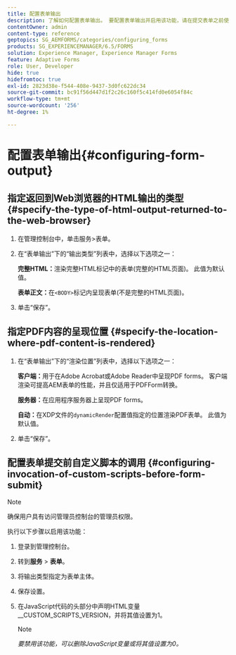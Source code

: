 ```yaml
---
title: 配置表单输出
description: 了解如何配置表单输出。 要配置表单输出并启用该功能，请在提交表单之前使用自定义脚本。
contentOwner: admin
content-type: reference
geptopics: SG_AEMFORMS/categories/configuring_forms
products: SG_EXPERIENCEMANAGER/6.5/FORMS
solution: Experience Manager, Experience Manager Forms
feature: Adaptive Forms
role: User, Developer
hide: true
hidefromtoc: true
exl-id: 2823d38e-f544-408e-9437-3d0fc622dc34
source-git-commit: bc91f56d447d1f2c26c160f5c414fd0e6054f84c
workflow-type: tm+mt
source-wordcount: '256'
ht-degree: 1%

---
```


# 配置表单输出{#configuring-form-output}

## 指定返回到Web浏览器的HTML输出的类型 {#specify-the-type-of-html-output-returned-to-the-web-browser}

1. 在管理控制台中，单击服务>表单。
1. 在“表单输出”下的“输出类型”列表中，选择以下选项之一：

   **完整HTML：**&#x200B;渲染完整HTML标记中的表单(完整的HTML页面)。 此值为默认值。

   **表单正文：**&#x200B;在`<BODY>`标记内呈现表单(不是完整的HTML页面)。

1. 单击“保存”。

## 指定PDF内容的呈现位置 {#specify-the-location-where-pdf-content-is-rendered}

1. 在“表单输出”下的“渲染位置”列表中，选择以下选项之一：

   **客户端：**&#x200B;用于在Adobe Acrobat或Adobe Reader中呈现PDF forms。 客户端渲染可提高AEM表单的性能，并且仅适用于PDFForm转换。

   **服务器：**&#x200B;在应用程序服务器上呈现PDF forms。

   **自动：**&#x200B;在XDP文件的`dynamicRender`配置值指定的位置渲染PDF表单。 此值为默认值。

1. 单击“保存”。

## 配置表单提交前自定义脚本的调用 {#configuring-invocation-of-custom-scripts-before-form-submit}

>[!NOTE]
> 
> 确保用户具有访问管理员控制台的管理员权限。

执行以下步骤以启用该功能：

1. 登录到管理控制台。
1. 转到&#x200B;**服务** > **表单**。
1. 将输出类型指定为表单主体。
1. 保存设置。
1. 在JavaScript代码的头部分中声明HTML变量__CUSTOM_SCRIPTS_VERSION，并将其值设置为1。

   >[!NOTE]
   >
   >*要禁用该功能，可以删除JavaScript变量或将其值设置为0。*
